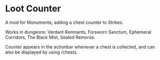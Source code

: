 # Loot Counter

A mod for Monumenta, adding a chest counter to Strikes.

Works in dungeons: Verdant Remnants, Forsworn Sanctum, Ephemeral Corridors, The Black Mist, Sealed Remorse.

Counter appears in the actionbar whenever a chest is collected, and can also be displayed by using /chests.
